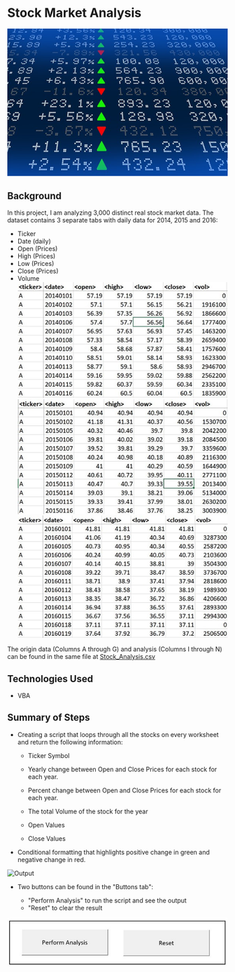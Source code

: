 # Stock Market Analysis

![stock Market](Images/stockmarket.jpg)

## Background
In this project, I am analyzing 3,000 distinct real stock market data. The dataset contains 3 separate tabs with daily data for 2014, 2015 and 2016:

 * Ticker
 * Date (daily)
 * Open (Prices)
 * High (Prices)
 * Low (Prices)
 * Close (Prices)
 * Volume
 ![2014_Data](Images/2014_Data.jpg)
 ![2015_Data](Images/2015_Data.jpg)
 ![2016_Data](Images/2016_Data.jpg)

The origin data (Columns A through G) and analysis (Columns I through N) can be found in the same file at [Stock_Analysis.csv](Multiple_year_stock_data.xlsm)

## Technologies Used
   * VBA

## Summary of Steps

* Creating a script that loops through all the stocks on every worksheet and return the following information:

  * Ticker Symbol
  
  * Yearly change between Open and Close Prices for each stock for each year.

  * Percent change between Open and Close Prices for each stock for each year.

  * The total Volume of the stock for the year
  
  * Open Values
  
  * Close Values

* Conditional formatting that highlights positive change in green and negative change in red.

![Output](Images/Ouput.jpg)

* Two buttons can be found in the "Buttons tab":
  
  * "Perform Analysis" to run the script and see the output
  * "Reset" to clear the result
 
![Buttons](Images/Buttons.jpg)
